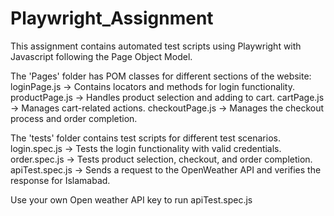 # Playwright_Assignment
This assignment contains automated test scripts using Playwright with Javascript following the Page Object Model.

The 'Pages' folder has POM classes for different sections of the website:
loginPage.js → Contains locators and methods for login functionality.
productPage.js → Handles product selection and adding to cart.
cartPage.js → Manages cart-related actions.
checkoutPage.js → Manages the checkout process and order completion.

The 'tests' folder contains test scripts for different test scenarios.
login.spec.js → Tests the login functionality with valid credentials.
order.spec.js → Tests product selection, checkout, and order completion.
apiTest.spec.js → Sends a request to the OpenWeather API and verifies the response for Islamabad.

Use your own Open weather API key to run apiTest.spec.js
